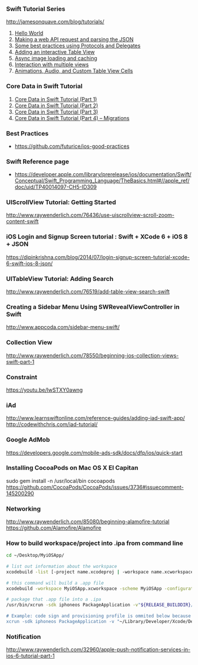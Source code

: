 ### Swift Tutorial Series ###
http://jamesonquave.com/blog/tutorials/

1. [Hello World](http://jamesonquave.com/blog/developing-ios-apps-using-swift-tutorial/)
2. [Making a web API request and parsing the JSON](http://jamesonquave.com/blog/developing-ios-apps-using-swift-tutorial-part-2/)
3. [Some best practices using Protocols and Delegates](http://jamesonquave.com/blog/developing-ios-apps-using-swift-part-3-best-practices/)
4. [Adding an interactive Table View](http://jamesonquave.com/blog/developing-ios-apps-using-swift-part-4-adding-interactions/)
5. [Async image loading and caching](http://jamesonquave.com/blog/developing-ios-apps-using-swift-part-5-async-image-loading-and-caching/)
6. [Interaction with multiple views](http://jamesonquave.com/blog/developing-ios-8-apps-using-swift-interaction-with-multiple-views/)
7. [Animations, Audio, and Custom Table View Cells](http://jamesonquave.com/blog/developing-ios-8-apps-using-swift-animations-audio-and-custom-table-view-cells/)

### Core Data in Swift Tutorial ###
1. [Core Data in Swift Tutorial (Part 1)](http://jamesonquave.com/blog/core-data-in-swift-tutorial-part-1/)
2. [Core Data in Swift Tutorial (Part 2)](http://jamesonquave.com/blog/core-data-in-swift-tutorial-part-2/)
3. [Core Data in Swift Tutorial (Part 3)](http://jamesonquave.com/blog/core-data-in-swift-tutorial-part-3/)
4. [Core Data in Swift Tutorial (Part 4) – Migrations](http://jamesonquave.com/blog/core-data-migrations-swift-tutorial/)

### Best Practices ###
- https://github.com/futurice/ios-good-practices


### Swift Reference page ###
- https://developer.apple.com/library/prerelease/ios/documentation/Swift/Conceptual/Swift_Programming_Language/TheBasics.html#//apple_ref/doc/uid/TP40014097-CH5-ID309


### UIScrollView Tutorial: Getting Started ###
http://www.raywenderlich.com/76436/use-uiscrollview-scroll-zoom-content-swift

### iOS Login and Signup Screen tutorial : Swift + XCode 6 + iOS 8 + JSON ###
https://dipinkrishna.com/blog/2014/07/login-signup-screen-tutorial-xcode-6-swift-ios-8-json/

### UITableView Tutorial: Adding Search ###
http://www.raywenderlich.com/76519/add-table-view-search-swift

### Creating a Sidebar Menu Using SWRevealViewController in Swift ###
http://www.appcoda.com/sidebar-menu-swift/

### Collection View ###
http://www.raywenderlich.com/78550/beginning-ios-collection-views-swift-part-1

### Constraint ###
https://youtu.be/IwSTXY0awng

### iAd ###
http://www.learnswiftonline.com/reference-guides/adding-iad-swift-app/
http://codewithchris.com/iad-tutorial/

### Google AdMob ###
https://developers.google.com/mobile-ads-sdk/docs/dfp/ios/quick-start

### Installing CocoaPods on Mac OS X El Capitan ###
sudo gem install -n /usr/local/bin cocoapods
https://github.com/CocoaPods/CocoaPods/issues/3736#issuecomment-145200290

### Networking ###
http://www.raywenderlich.com/85080/beginning-alamofire-tutorial
https://github.com/Alamofire/Alamofire

### How to build workspace/project into .ipa from command line
```bash
cd ~/Desktop/MyiOSApp/
 
# list out information about the workspace
xcodebuild -list [-project name.xcodeproj | -workspace name.xcworkspace]
 
# this command will build a .app file
xcodebuild -workspace MyiOSApp.xcworkspace -scheme MyiOSApp -configuration Debug -sdk iphoneos
 
# package that .app file into a .ipa
/usr/bin/xcrun -sdk iphoneos PackageApplication -v"${RELEASE_BUILDDIR}/${APPLICATION_NAME}.app" -o"${BUILD_HISTORY_DIR}/${APPLICATION_NAME}.ipa" --sign "${CODE_SIGNING_CERTIFICATE}" --embed "${PROVISONING_PROFILE}”
 
# Example: code sign and provisioning profile is ommited below because xcode picks them up from the workspace
xcrun -sdk iphoneos PackageApplication -v "~/Library/Developer/Xcode/DerivedData/MyiOSApp-aybxjqitpyptdsgiapjtalbiajvd/Build/Products/Debug-iphoneos/MyiOSApp.app" -o ~/Desktop/MyiOSApp.ipa
```

### Notification
http://www.raywenderlich.com/32960/apple-push-notification-services-in-ios-6-tutorial-part-1
